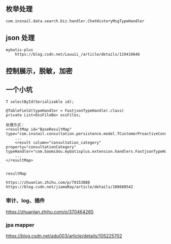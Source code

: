 ## 枚举处理
    com.insnail.data.search.biz.handler.ChatHistoryMsgTypeHandler
## json 处理
    mybatis-plus
        https://blog.csdn.net/Lauuii_/article/details/119410646
    
## 控制展示，脱敏，加密

## 一个小坑
    T selectById(Serializable id);

    @TableField(typeHandler = FastjsonTypeHandler.class)
    private List<OssFileBo> ossFiles; 

    处理方式：
    <resultMap id="BaseResultMap" type="com.insnail.consultation.persistence.model.TCustomerProactiveConsultation">
        ...
		<result column="consultation_category" property="consultationCategory" typeHandler="com.baomidou.mybatisplus.extension.handlers.FastjsonTypeHandler"/>
        ...
    </resultMap>


    resultMap

    https://zhuanlan.zhihu.com/p/79153088
    https://blog.csdn.net/jiamaRay/article/details/108688542

### 审计、log、插件
https://zhuanlan.zhihu.com/p/370464265

### jpa mapper
https://blog.csdn.net/adu003/article/details/105225702
 